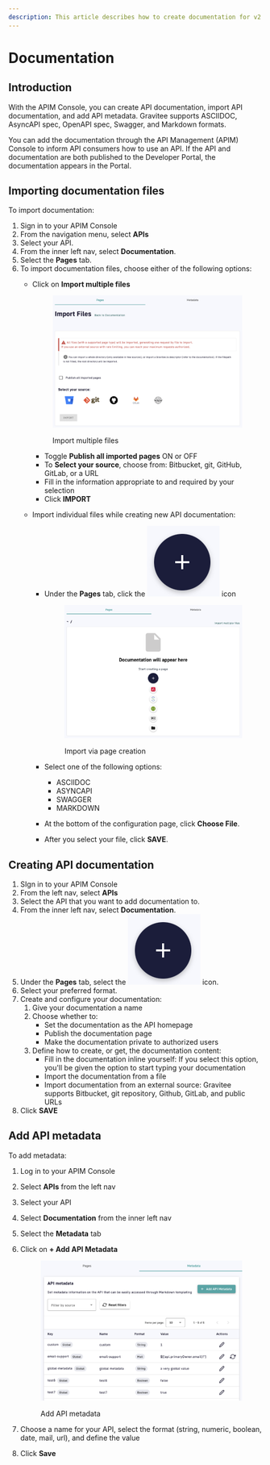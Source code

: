 ```yaml
---
description: This article describes how to create documentation for v2 APIs
---
```


# Documentation

## Introduction

With the APIM Console, you can create API documentation, import API documentation, and add API metadata. Gravitee supports ASCIIDOC, AsyncAPI spec, OpenAPI spec, Swagger, and Markdown formats.

You can add the documentation through the API Management (APIM) Console to inform API consumers how to use an API. If the API and documentation are both published to the Developer Portal, the documentation appears in the Portal.

## Importing documentation files

To import documentation:

1. Sign in to your APIM Console
2. From the navigation menu, select **APIs**
3. Select your API.
4. From the inner left nav, select **Documentation**.
5. Select the **Pages** tab.
6. To import documentation files, choose either of the following options:
   *   Click on **Import multiple files**&#x20;

       <figure><img src="../.gitbook/assets/v2 docs_import multiple files.png" alt=""><figcaption><p>Import multiple files</p></figcaption></figure>



       * Toggle **Publish all imported pages** ON or OFF
       * To **Select your source**, choose from: Bitbucket, git, GitHub, GitLab, or a URL
       * Fill in the information appropriate to and required by your selection
       * Click **IMPORT**
   * Import individual files while creating new API documentation:
     *   Under the **Pages** tab, click the <img src="../.gitbook/assets/Screen Shot 2023-06-08 at 3.06.53 PM.png" alt="" data-size="line"> icon&#x20;

         <figure><img src="../.gitbook/assets/v2 docs_create.png" alt=""><figcaption><p>Import via page creation</p></figcaption></figure>
     * Select one of the following options:
       * ASCIIDOC
       * ASYNCAPI
       * SWAGGER
       * MARKDOWN
     * At the bottom of the configuration page, click **Choose File**.
     * After you select your file, click **SAVE**.

## Creating API documentation

1. SIgn in to your APIM Console
2. From the left nav, select **APIs**&#x20;
3. Select the API that you want to add documentation to.
4. From the inner left nav, select **Documentation**.
5. Under the **Pages** tab, select the <img src="../.gitbook/assets/Screen Shot 2023-06-08 at 3.06.53 PM.png" alt="" data-size="line"> icon.
6. Select your preferred format.
7. Create and configure your documentation:
   1. Give your documentation a name
   2. Choose whether to:
      * Set the documentation as the API homepage
      * Publish the documentation page
      * Make the documentation private to authorized users
   3. Define how to create, or get, the documentation content:
      * Fill in the documentation inline yourself: If you select this option, you'll be given the option to start typing your documentation
      * Import the documentation from a file
      * Import documentation from an external source: Gravitee supports Bitbucket, git repository, Github, GitLab, and public URLs
8. Click **SAVE**

## Add API metadata

To add metadata:

1. Log in to your APIM Console
2. Select **APIs** from the left nav
3. Select your API
4. Select **Documentation** from the inner left nav
5. Select the **Metadata** tab
6.  Click on **+ Add API Metadata**&#x20;

    <figure><img src="../.gitbook/assets/v2 docs_metadata.png" alt=""><figcaption><p>Add API metadata</p></figcaption></figure>
7. Choose a name for your API, select the format (string, numeric, boolean, date, mail, url), and define the value
8. Click **Save**
